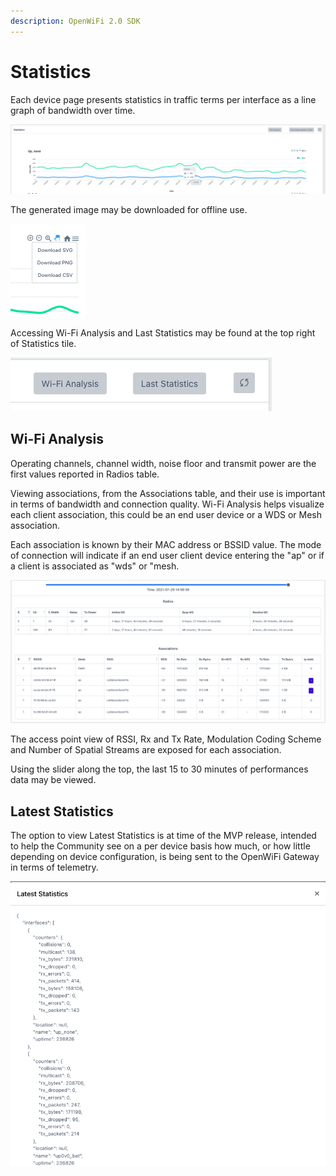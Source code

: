 ```yaml
---
description: OpenWiFi 2.0 SDK
---
```


# Statistics

Each device page presents statistics in traffic terms per interface as a line graph of bandwidth over time.

![](<../../.gitbook/assets/Screen Shot 2021-07-29 at 2.52.10 PM.png>)

The generated image may be downloaded for offline use.

![](<../../.gitbook/assets/Screen Shot 2021-07-29 at 2.53.14 PM.png>)

Accessing Wi-Fi Analysis and Last Statistics may be found at the top right of Statistics tile.

![](<../../.gitbook/assets/Screen Shot 2021-07-29 at 3.06.20 PM.png>)

## Wi-Fi Analysis

Operating channels, channel width, noise floor and transmit power are the first values reported in Radios table.

Viewing associations, from the Associations table, and their use is important in terms of bandwidth and connection quality. Wi-Fi Analysis helps visualize each client association, this could be an end user device or a WDS or Mesh association.

Each association is known by their MAC address or BSSID value. The mode of connection will indicate if an end user client device entering the "ap" or if a client is associated as "wds" or "mesh.

![](<../../.gitbook/assets/Screen Shot 2021-07-29 at 2.57.34 PM.png>)

The access point view of RSSI, Rx and Tx Rate, Modulation Coding Scheme and Number of Spatial Streams are exposed for each association.

Using the slider along the top, the last 15 to 30 minutes of performances data may be viewed.

## Latest Statistics

The option to view Latest Statistics is at time of the MVP release, intended to help the Community see on a per device basis how much, or how little depending on device configuration, is being sent to the OpenWiFi Gateway in terms of telemetry.

![](<../../.gitbook/assets/Screen Shot 2021-07-29 at 3.04.42 PM.png>)
